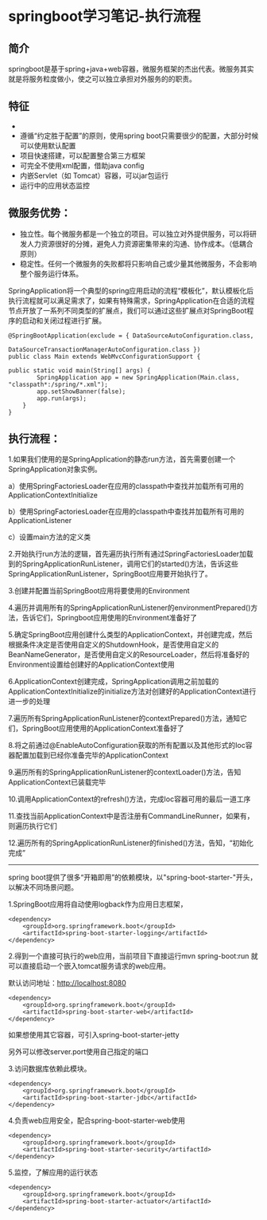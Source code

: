 # springboot学习笔记-执行流程

## 简介

springboot是基于spring+java+web容器，微服务框架的杰出代表。微服务其实就是将服务粒度做小，使之可以独立承担对外服务的的职责。

## 特征

- ​
- 遵循“约定胜于配置”的原则，使用spring boot只需要很少的配置，大部分时候可以使用默认配置
- 项目快速搭建，可以配置整合第三方框架
- 可完全不使用xml配置，借助java config
- 内嵌Servlet（如 Tomcat）容器，可以jar包运行
- 运行中的应用状态监控

## 微服务优势：

- 独立性。每个微服务都是一个独立的项目。可以独立对外提供服务，可以将研发人力资源很好的分摊，避免人力资源密集带来的沟通、协作成本。（低耦合原则）
- 稳定性。任何一个微服务的失败都将只影响自己或少量其他微服务，不会影响整个服务运行体系。

SpringApplication将一个典型的spring应用启动的流程“模板化”，默认模板化后执行流程就可以满足需求了，如果有特殊需求，SpringApplication在合适的流程节点开放了一系列不同类型的扩展点，我们可以通过这些扩展点对SpringBoot程序的启动和关闭过程进行扩展。

```
@SpringBootApplication(exclude = { DataSourceAutoConfiguration.class,
                                  DataSourceTransactionManagerAutoConfiguration.class })
public class Main extends WebMvcConfigurationSupport {

public static void main(String[] args) {
        SpringApplication app = new SpringApplication(Main.class, "classpath*:/spring/*.xml");
        app.setShowBanner(false);
        app.run(args);
    }
}

```

## 执行流程：

1.如果我们使用的是SpringApplication的静态run方法，首先需要创建一个SpringApplication对象实例。

a）使用SpringFactoriesLoader在应用的classpath中查找并加载所有可用的ApplicationContextInitialize

b）使用SpringFactoriesLoader在应用的classpath中查找并加载所有可用的ApplicationListener

c）设置main方法的定义类

2.开始执行run方法的逻辑，首先遍历执行所有通过SpringFactoriesLoader加载到的SpringApplicationRunListener，调用它们的started()方法，告诉这些SpringApplicationRunListener，SpringBoot应用要开始执行了。

3.创建并配置当前SpringBoot应用将要使用的Environment

4.遍历并调用所有的SpringApplicationRunListener的environmentPrepared()方法，告诉它们，Springboot应用使用的Environment准备好了

5.确定SpringBoot应用创建什么类型的ApplicationContext，并创建完成，然后根据条件决定是否使用自定义的ShutdownHook，是否使用自定义的BeanNameGenerator，是否使用自定义的ResourceLoader，然后将准备好的Environment设置给创建好的ApplicationContext使用

6.ApplicationContext创建完成，SpringApplication调用之前加载的ApplicationContextInitialize的initialize方法对创建好的ApplicationContext进行进一步的处理

7.遍历所有SpringApplicationRunListener的contextPrepared()方法，通知它们，SpringBoot应用使用的ApplicationContext准备好了

8.将之前通过@EnableAutoConfiguration获取的所有配置以及其他形式的Ioc容器配置加载到已经你准备完毕的ApplicationContext

9.遍历所有的SpringApplicationRunListener的contextLoader()方法，告知ApplicationContext已装载完毕

10.调用ApplicationContext的refresh()方法，完成Ioc容器可用的最后一道工序

11.查找当前ApplicationContext中是否注册有CommandLineRunner，如果有，则遍历执行它们

12.遍历所有的SpringApplicationRunListener的finished()方法，告知，“初始化完成”

------

spring boot提供了很多“开箱即用”的依赖模块，以"spring-boot-starter-"开头，以解决不同场景问题。

1.SpringBoot应用将自动使用logback作为应用日志框架，

```
<dependency>
    <groupId>org.springframework.boot</groupId>
    <artifactId>spring-boot-starter-logging</artifactId>
</dependency>

```

2.得到一个直接可执行的web应用，当前项目下直接运行mvn spring-boot:run 就可以直接启动一个嵌入tomcat服务请求的web应用。

默认访问地址：[http://localhost:8080](http://localhost:8080/)

```
<dependency>
    <groupId>org.springframework.boot</groupId>
    <artifactId>spring-boot-starter-web</artifactId>
</dependency>

```

如果想使用其它容器，可引入spring-boot-starter-jetty

另外可以修改server.port使用自己指定的端口

3.访问数据库依赖此模块。

```
<dependency>
    <groupId>org.springframework.boot</groupId>
    <artifactId>spring-boot-starter-jdbc</artifactId>
</dependency>

```

4.负责web应用安全，配合spring-boot-starter-web使用

```
<dependency>
    <groupId>org.springframework.boot</groupId>
    <artifactId>spring-boot-starter-security</artifactId>
</dependency>

```

5.监控，了解应用的运行状态

```
<dependency>
    <groupId>org.springframework.boot</groupId>
    <artifactId>spring-boot-starter-actuator</artifactId>
</dependency>
```





























